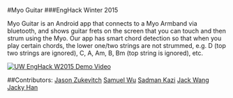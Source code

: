 #Myo Guitar
###EngHack Winter 2015

Myo Guitar is an Android app that connects to a Myo Armband via bluetooth, and shows guitar frets on  the screen that you can touch and then strum using the Myo. Our app has smart chord detection so that when you play certain chords, the lower one/two strings are not strummed, e.g. D (top two strings are ignored), C, A, Am, B, Bm (top string is ignored), etc.

[![UW EngHack W2015 Demo Video](http://img.youtube.com/vi/T-RQTbsyMXNVM/0.jpg)](https://www.youtube.com/watch?v=RQTbsyMXNVM)

##Contributors:
[Jason Zukevitch](https://github.com/jgzuke/)
[Samuel Wu](https://github.com/samuelwu1/)
[Sadman Kazi](https://github.com/sadmansk/)
[Jack Wang](https://github.com/jj22wang/)
[Jacky Han](https://github.com/Jackque/)
